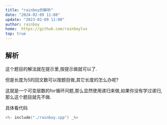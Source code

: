 ```yaml
---
title: "rainboy的解析"
date: "2024-02-09 11:08"
update: "2023-02-09 11:08"
author: rainboy
home:  https://github.com/rainboylvx
top: true
---
```


## 解析

这个题目的解法就在提示里,按提示做就可以了.

但是长度为5的回文数可以按题目做,其它长度的怎么办呢?

这就是一个可变层数的for循环问题,那么显然使用递归来做,如果你没有学过递归,那么这个题目就先不做.

具体看代码

```cpp
<%- include("./rainboy.cpp") _%>
```


